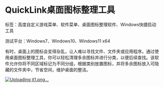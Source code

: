 # QuickLink桌面图标整理工具

标签：高度自定义游戏菜单、软件菜单、桌面图标整理软件、Windows快捷启动工具

测试平台：Windows7、Windows10、Windows11 x64

有时，桌面上的图标会变得杂乱，让人难以寻找文件、文件夹或应用程序。通过使用桌面图标整理工具，你可以轻松清理多余图标并进行分类，以便后续查找。该软件允许你将不同区域标记为不同分组，根据类别放置图标，并将多余图标放入可隐藏的文件夹中，节省空间，维护桌面的整洁。



[![Uploading jt1.png…]()](https://github.com/nbsp250220/quicklink/blob/main/jt1.png?raw=true)
